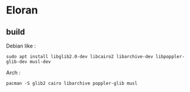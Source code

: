 # Eloran

## build

Debian like :
```
sudo apt install libglib2.0-dev libcairo2 libarchive-dev libpoppler-glib-dev musl-dev
```
Arch :
```
pacman -S glib2 cairo libarchive poppler-glib musl
```
